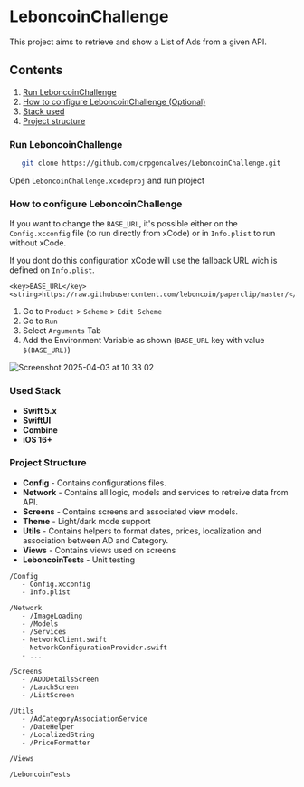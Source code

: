 # LeboncoinChallenge

This project aims to retrieve and show a List of Ads from a given API. 


## Contents

1. [Run LeboncoinChallenge ](#run-leboncoinchallenge)
2. [How to configure LeboncoinChallenge (Optional) ](#how-to-configure-leboncoinchallenge)
3. [Stack used ](#used-stack)
4. [Project structure](#project-structure)



### Run LeboncoinChallenge

```bash
   git clone https://github.com/crpgoncalves/LeboncoinChallenge.git
```

Open `LeboncoinChallenge.xcodeproj` and run project


### How to configure LeboncoinChallenge

If you want to change the `BASE_URL`, it's possible either on the `Config.xcconfig` file (to run directly from xCode) or in `Info.plist` to run without xCode.

If you dont do this configuration xCode will use the fallback URL wich is defined on  `Info.plist`.

```
<key>BASE_URL</key>
<string>https://raw.githubusercontent.com/leboncoin/paperclip/master/</string>
```

1. Go to `Product` > `Scheme` > `Edit Scheme`
2. Go to `Run`
3. Select `Arguments` Tab
4. Add the Environment Variable as shown (`BASE_URL` key with value `$(BASE_URL)`)
   
![Screenshot 2025-04-03 at 10 33 02](https://github.com/user-attachments/assets/56a8795a-3fee-4b2a-b2fc-cc082de79030)


### Used Stack

- **Swift 5.x**
- **SwiftUI**
- **Combine**
- **iOS 16+**


### Project Structure

- **Config** - Contains configurations files.
- **Network** - Contains all logic, models and services to retreive data from API.  
- **Screens** - Contains screens and associated view models.
- **Theme** - Light/dark mode support
- **Utils** - Contains helpers to format dates, prices, localization and association between AD and Category.
- **Views** - Contains views used on screens
- **LeboncoinTests** - Unit testing


```plaintext
/Config
   - Config.xcconfig
   - Info.plist

/Network
   - /ImageLoading
   - /Models
   - /Services
   - NetworkClient.swift
   - NetworkConfigurationProvider.swift
   - ...

/Screens
   - /ADDDetailsScreen
   - /LauchScreen
   - /ListScreen

/Utils
   - /AdCategoryAssociationService
   - /DateHelper
   - /LocalizedString
   - /PriceFormatter

/Views

/LeboncoinTests
```
  
